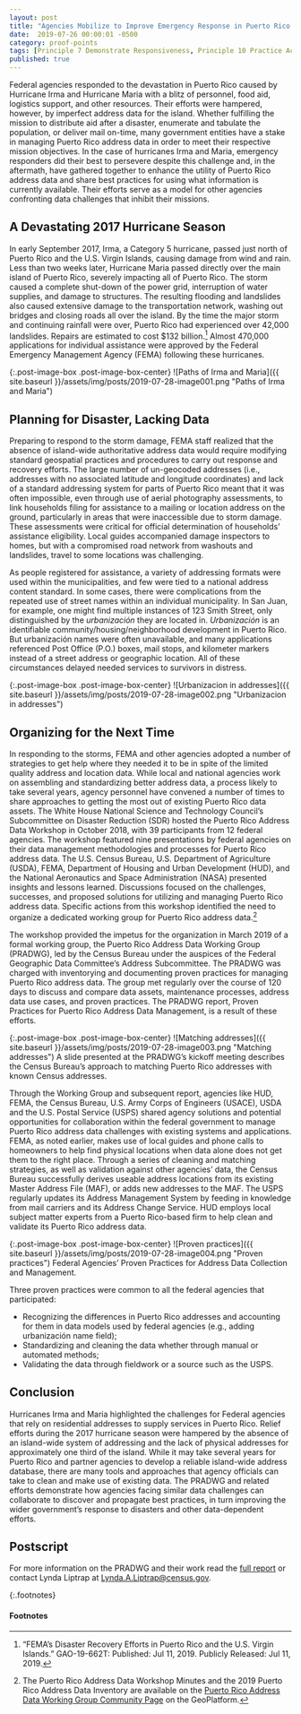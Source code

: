 ```yaml
---
layout: post
title: "Agencies Mobilize to Improve Emergency Response in Puerto Rico through Better Data"
date:  2019-07-26 00:00:01 -0500
category: proof-points
tags: [Principle 7 Demonstrate Responsiveness, Principle 10 Practice Accountability, Practice 1 Identify Data Needs to Answer Key Agency Questions, Practice 6 Convey Insights from Data, Practice 9 Connect Data Functions Across Agencies, Practice 10 Provide Resources Explicitly to Leverage Data Assets, Practice 18 Manage with a Long View, Practice 20 Leverage Data Standards, Practice 25 Coordinate Federal Data Assets, Practice 28 Align Quality with Intended Use, Collaboration, Geospatial]
published: true
---
```


Federal agencies responded to the devastation in Puerto Rico caused by Hurricane Irma and Hurricane Maria with a blitz of personnel, food aid, logistics support, and other resources. Their efforts were hampered, however, by imperfect address data for the island.  Whether fulfilling the mission to distribute aid after a disaster, enumerate and tabulate the population, or deliver mail on-time, many government entities have a stake in managing Puerto Rico address data in order to meet their respective mission objectives.  In the case of hurricanes Irma and Maria, emergency responders did their best to persevere despite this challenge and, in the aftermath, have gathered together to enhance the utility of Puerto Rico address data and share best practices for using what information is currently available. Their efforts serve as a model for other agencies confronting data challenges that inhibit their missions.

## A Devastating 2017 Hurricane Season

In early September 2017, Irma, a Category 5 hurricane, passed just north of Puerto Rico and the U.S. Virgin Islands, causing damage from wind and rain. Less than two weeks later, Hurricane Maria passed directly over the main island of Puerto Rico, severely impacting all of Puerto Rico. The storm caused a complete shut-down of the power grid, interruption of water supplies, and damage to structures. The resulting flooding and landslides also caused extensive damage to the transportation network, washing out bridges and closing roads all over the island. By the time the major storm and continuing rainfall were over, Puerto Rico had experienced over 42,000 landslides.  Repairs are estimated to cost $132 billion.[^1]  Almost 470,000 applications for individual assistance were approved by the Federal Emergency Management Agency (FEMA) following these hurricanes.

{:.post-image-box .post-image-box-center}
![Paths of Irma and Maria]({{ site.baseurl }}/assets/img/posts/2019-07-28-image001.png "Paths of Irma and Maria")  

## Planning for Disaster, Lacking Data

Preparing to respond to the storm damage, FEMA staff realized that the absence of island-wide authoritative address data would require modifying standard geospatial practices and procedures to carry out response and recovery efforts.  The large number of un-geocoded addresses (i.e., addresses with no associated latitude and longitude coordinates) and lack of a standard addressing system for parts of Puerto Rico meant that it was often impossible, even through use of aerial photography assessments, to link households filing for assistance to a mailing or location address on the ground, particularly in areas that were inaccessible due to storm damage. These assessments were critical for official determination of households’ assistance eligibility. Local guides accompanied damage inspectors to homes, but with a compromised road network from washouts and landslides, travel to some locations was challenging. 

As people registered for assistance, a variety of addressing formats were used within the municipalities, and few were tied to a national address content standard. In some cases, there were complications from the repeated use of street names within an individual municipality. In San Juan, for example, one might find multiple instances of 123 Smith Street, only distinguished by the _urbanización_ they are located in. _Urbanización_ is an identifiable community/housing/neighborhood development in Puerto Rico. But urbanización names were often unavailable, and many applications referenced Post Office (P.O.) boxes, mail stops, and kilometer markers instead of a street address or geographic location. All of these circumstances delayed needed services to survivors in distress.

{:.post-image-box .post-image-box-center}
![Urbanizacion in addresses]({{ site.baseurl }}/assets/img/posts/2019-07-28-image002.png "Urbanizacion in addresses") 

## Organizing for the Next Time

In responding to the storms, FEMA and other agencies adopted a number of strategies to get help where they needed it to be in spite of the limited quality address and location data. While local and national agencies work on assembling and standardizing better address data, a process likely to take several years, agency personnel have convened a number of times to share approaches to getting the most out of existing Puerto Rico data assets.
The White House National Science and Technology Council’s Subcommittee on Disaster Reduction (SDR) hosted the Puerto Rico Address Data Workshop in October 2018, with 39 participants from 12 federal agencies. The workshop featured nine presentations by federal agencies on their data management methodologies and processes for Puerto Rico address data. The U.S. Census Bureau, U.S. Department of Agriculture (USDA), FEMA, Department of Housing and Urban Development (HUD), and the National Aeronautics and Space Administration (NASA) presented insights and lessons learned. Discussions focused on the challenges, successes, and proposed solutions for utilizing and managing Puerto Rico address data. Specific actions from this workshop identified the need to organize a dedicated working group for Puerto Rico address data.[^2]  

The workshop provided the impetus for the organization in March 2019 of a formal working group, the Puerto Rico Address Data Working Group (PRADWG), led by the Census Bureau under the auspices of the Federal Geographic Data Committee’s Address Subcommittee. The PRADWG was charged with inventorying and documenting proven practices for managing Puerto Rico address data. The group met regularly over the course of 120 days to discuss and compare data assets, maintenance processes, address data use cases, and proven practices. The PRADWG report, Proven Practices for Puerto Rico Address Data Management, is a result of these efforts.  

{:.post-image-box .post-image-box-center}
![Matching addresses]({{ site.baseurl }}/assets/img/posts/2019-07-28-image003.png "Matching addresses") A slide presented at the PRADWG’s kickoff meeting describes the Census Bureau’s approach to matching Puerto Rico addresses with known Census addresses. 

Through the Working Group and subsequent report, agencies like HUD, FEMA, the Census Bureau, U.S. Army Corps of Engineers (USACE), USDA and the U.S. Postal Service (USPS) shared agency solutions and potential opportunities for collaboration within the federal government to manage Puerto Rico address data challenges with existing systems and applications. FEMA, as noted earlier, makes use of local guides and phone calls to homeowners to help find physical locations when data alone does not get them to the right place. Through a series of cleaning and matching strategies, as well as validation against other agencies’ data, the Census Bureau successfully derives useable address locations from its existing Master Address File (MAF), or adds new addresses to the MAF. The USPS regularly updates its Address Management System by feeding in knowledge from mail carriers and its Address Change Service. HUD employs local subject matter experts from a Puerto Rico-based firm to help clean and validate its Puerto Rico address data.

{:.post-image-box .post-image-box-center}
![Proven practices]({{ site.baseurl }}/assets/img/posts/2019-07-28-image004.png "Proven practices") Federal Agencies’ Proven Practices for Address Data Collection and Management. 

Three proven practices were common to all the federal agencies that participated:
* Recognizing the differences in Puerto Rico addresses and accounting for them in data models used by federal agencies (e.g., adding urbanización name field);
* Standardizing and cleaning the data whether through manual or automated methods;
* Validating the data through fieldwork or a source such as the USPS.

## Conclusion

Hurricanes Irma and Maria highlighted the challenges for Federal agencies that rely on residential addresses to supply services in Puerto Rico. Relief efforts during the 2017 hurricane season were hampered by the absence of an island-wide system of addressing and the lack of physical addresses for approximately one third of the island. While it may take several years for Puerto Rico and partner agencies to develop a reliable island-wide address database, there are many tools and approaches that agency officials can take to clean and make use of existing data. The PRADWG and related efforts demonstrate how agencies facing similar data challenges can collaborate to discover and propagate best practices, in turn improving the wider government’s response to disasters and other data-dependent efforts.

## Postscript

For more information on the PRADWG and their work read the [full report](https://communities.geoplatform.gov/ngda-address/puerto-rico-address-data-working-group/) or contact Lynda Liptrap at [Lynda.A.Liptrap@census.gov](mailto:Lynda.A.Liptrap@census.gov).

{:.footnotes}
#### Footnotes
[^1]: “FEMA’s Disaster Recovery Efforts in Puerto Rico and the U.S. Virgin Islands.” GAO-19-662T: Published: Jul 11, 2019. Publicly Released: Jul 11, 2019.  
[^2]: The Puerto Rico Address Data Workshop Minutes and the 2019 Puerto Rico Address Data Inventory are available on the [Puerto Rico Address Data Working Group Community Page](https://communities.geoplatform.gov/ngda-address/puerto-rico-address-data-working-group/) on the GeoPlatform.

